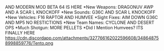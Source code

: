 AND MODERN MOD BETA 64 IS HERE
*New Weapons: DRAGONUV AWP AND A SCAR L KNOCKOFF
*New Sounds: G36C AND SCAR L KNOCKOFF
*New Vehicles: F16 RAPTOR AND HUMVEE
*Sight Fixes: AIM DOWN G36C AND MP5 NO RESTICTIONS
*New Team Names: CYCLONE AND DESERT OPS
*Much Shotgun: MORE PELLETS
*Did I Mention Humvees? 
ITS FINALLY HERE https://cdn.discordapp.com/attachments/327766162022596608/348648758998859776/Tento.png